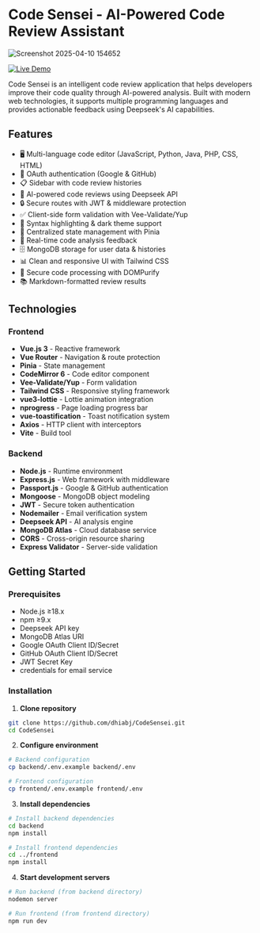 # Code Sensei - AI-Powered Code Review Assistant

![Screenshot 2025-04-10 154652](https://github.com/user-attachments/assets/44dbc973-68db-425a-ad8c-d4b88711e124)

[![Live Demo](https://img.shields.io/badge/demo-live-brightgreen)](https://code-sensei-five.vercel.app/) 

Code Sensei is an intelligent code review application that helps developers improve their code quality through AI-powered analysis. Built with modern web technologies, it supports multiple programming languages and provides actionable feedback using Deepseek's AI capabilities.

## Features

- 🖥️ Multi-language code editor (JavaScript, Python, Java, PHP, CSS, HTML)
- 👥 OAuth authentication (Google & GitHub)
- 📋 Sidebar with code review histories
- 🤖 AI-powered code reviews using Deepseek API
- 🔒 Secure routes with JWT & middleware protection
- ✅ Client-side form validation with Vee-Validate/Yup
- 🎨 Syntax highlighting & dark theme support
- 🏪 Centralized state management with Pinia
- 📝 Real-time code analysis feedback
- 🗄️ MongoDB storage for user data & histories
- 📊 Clean and responsive UI with Tailwind CSS
- 🔐 Secure code processing with DOMPurify
- 📚 Markdown-formatted review results

## Technologies

### Frontend
- **Vue.js 3** - Reactive framework
- **Vue Router** - Navigation & route protection
- **Pinia** - State management
- **CodeMirror 6** - Code editor component
- **Vee-Validate/Yup** - Form validation
- **Tailwind CSS** - Responsive styling framework
- **vue3-lottie** - Lottie animation integration
- **nprogress** - Page loading progress bar
- **vue-toastification** - Toast notification system
- **Axios** - HTTP client with interceptors
- **Vite** - Build tool

### Backend
- **Node.js** - Runtime environment
- **Express.js** - Web framework with middleware
- **Passport.js** - Google & GitHub authentication
- **Mongoose** - MongoDB object modeling
- **JWT** - Secure token authentication
- **Nodemailer** - Email verification system
- **Deepseek API** - AI analysis engine
- **MongoDB Atlas** - Cloud database service
- **CORS** - Cross-origin resource sharing
- **Express Validator** - Server-side validation

## Getting Started

### Prerequisites
- Node.js ≥18.x
- npm ≥9.x
- Deepseek API key
- MongoDB Atlas URI
- Google OAuth Client ID/Secret
- GitHub OAuth Client ID/Secret
- JWT Secret Key
- credentials for email service

### Installation

1. **Clone repository**
```bash
git clone https://github.com/dhiabj/CodeSensei.git
cd CodeSensei
```

2. **Configure environment**
```bash
# Backend configuration
cp backend/.env.example backend/.env

# Frontend configuration
cp frontend/.env.example frontend/.env
```

3. **Install dependencies**
```bash
# Install backend dependencies
cd backend
npm install

# Install frontend dependencies
cd ../frontend
npm install
```

4. **Start development servers**
```bash
# Run backend (from backend directory)
nodemon server

# Run frontend (from frontend directory)
npm run dev
```
